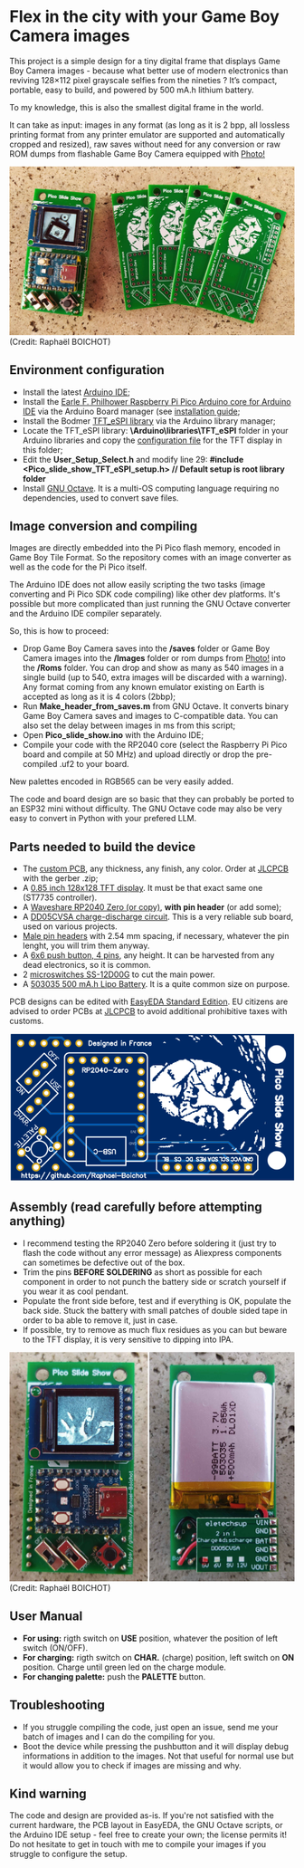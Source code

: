# Flex in the city with your Game Boy Camera images

This project is a simple design for a tiny digital frame that displays Game Boy Camera images - because what better use of modern electronics than reviving 128×112 pixel grayscale selfies from the nineties ? It’s compact, portable, easy to build, and powered by 500 mA.h lithium battery.

To my knowledge, this is also the smallest digital frame in the world.

It can take as input: images in any format (as long as it is 2 bpp, all lossless printing format from any printer emulator are supported and automatically cropped and resized), raw saves without need for any conversion or raw ROM dumps from flashable Game Boy Camera equipped with [Photo!](https://github.com/untoxa/gb-photo)

![](/Pictures/Showcase_2.jpg)
(Credit: Raphaël BOICHOT)

## Environment configuration

- Install the latest [Arduino IDE](https://www.arduino.cc/en/software);
- Install the [Earle F. Philhower Raspberry Pi Pico Arduino core for Arduino IDE](https://github.com/earlephilhower/arduino-pico) via the Arduino Board manager (see [installation guide](https://github[...]);
- Install the Bodmer [TFT_eSPI library](https://github.com/Bodmer/TFT_eSPI) via the Arduino library manager;
- Locate the TFT_eSPI library: **\Arduino\libraries\TFT_eSPI** folder in your Arduino libraries and copy the [configuration file](/Pico_slide_show/TFT_setup) for the TFT display in this folder;
- Edit the **User_Setup_Select.h** and modify line 29:
    **#include <Pico_slide_show_TFT_eSPI_setup.h> // Default setup is root library folder**
- Install [GNU Octave](https://www.octave.org/). It is a multi-OS computing language requiring no dependencies, used to convert save files.

## Image conversion and compiling

Images are directly embedded into the Pi Pico flash memory, encoded in Game Boy Tile Format. So the repository comes with an image converter as well as the code for the Pi Pico itself.

The Arduino IDE does not allow easily scripting the two tasks (image converting and Pi Pico SDK code compiling) like other dev platforms. It's possible but more complicated than just running the GNU Octave converter and the Arduino IDE compiler separately.

So, this is how to proceed:

- Drop Game Boy Camera saves into the **/saves** folder or Game Boy Camera images into the **/Images** folder or rom dumps from [Photo!](https://github.com/untoxa/gb-photo) into the **/Roms** folder. You can drop and show as many as 540 images in a single build (up to 540, extra images will be discarded with a warning). Any format coming from any known emulator existing on Earth is accepted as long as it is 4 colors (2bbp);
- Run **Make_header_from_saves.m** from GNU Octave. It converts binary Game Boy Camera saves and images to C-compatible data. You can also set the delay between images in ms from this script;
- Open **Pico_slide_show.ino** with the Arduino IDE;
- Compile your code with the RP2040 core (select the Raspberry Pi Pico board and compile at 50 MHz) and upload directly or drop the pre-compiled .uf2 to your board.

New palettes encoded in RGB565 can be very easily added.

The code and board design are so basic that they can probably be ported to an ESP32 mini without difficulty. The GNU Octave code may also be very easy to convert in Python with your prefered LLM.

## Parts needed to build the device

- The [custom PCB](/PCB), any thickness, any finish, any color. Order at [JLCPCB](https://jlcpcb.com/) with the gerber .zip;
- A [0.85 inch 128x128 TFT display](https://www.aliexpress.com/item/1005008822385316.html). It must be that exact same one (ST7735 controller).
- A [Waveshare RP2040 Zero (or copy)](https://www.aliexpress.com/item/1005003504006451.html), **with pin header** (or add some);
- A [DD05CVSA charge-discharge circuit](https://www.aliexpress.com/item/1005005061314325.html). This is a very reliable sub board, used on various projects.
- [Male pin headers](https://www.aliexpress.com/item/4000873858801.html) with 2.54 mm spacing, if necessary, whatever the pin lenght, you will trim them anyway.
- A [6x6 push button, 4 pins](https://www.aliexpress.com/item/1005003938244847.html), any height. It can be harvested from any dead electronics, so it is common.
- 2 [microswitches SS-12D00G](https://www.aliexpress.com/item/1005003938856402.html) to cut the main power.
- A [503035 500 mA.h Lipo Battery](https://www.aliexpress.com/item/1005006421563695.html). It is a quite common size on purpose.

PCB designs can be edited with [EasyEDA Standard Edition](https://easyeda.com). EU citizens are advised to order PCBs at [JLCPCB](https://jlcpcb.com/) to avoid additional prohibitive taxes with customs. 

![](/PCB/PCB.png)

## Assembly (read carefully before attempting anything)

- I recommend testing the RP2040 Zero before soldering it (just try to flash the code without any error message) as Aliexpress components can sometimes be defective out of the box.
- Trim the pins **BEFORE SOLDERING** as short as possible for each component in order to not punch the battery side or scratch yourself if you wear it as cool pendant.
- Populate the front side before, test and if everything is OK, populate the back side. Stuck the battery with small patches of double sided tape in order to ba able to remove it, just in case.
- If possible, try to remove as much flux residues as you can but beware to the TFT display, it is very sensitive to dipping into IPA.

![](/Pictures/Showcase_1.png)
(Credit: Raphaël BOICHOT)

## User Manual

- **For using:** rigth switch on **USE** position, whatever the position of left switch (ON/OFF).
- **For charging:** rigth switch on **CHAR.** (charge) position, left switch on **ON** position. Charge until green led on the charge module.
- **For changing palette:** push the **PALETTE** button.

## Troubleshooting

- If you struggle compiling the code, just open an issue, send me your batch of images and I can do the compiling for you.
- Boot the device while pressing the pushbutton and it will display debug informations in addition to the images. Not that useful for normal use but it would allow you to check if images are missing and why.

## Kind warning

The code and design are provided as-is. If you're not satisfied with the current hardware, the PCB layout in EasyEDA, the GNU Octave scripts, or the Arduino IDE setup - feel free to create your own; the license permits it! Do not hesitate to get in touch with me to compile your images if you struggle to configure the setup.
